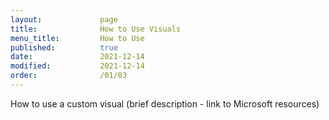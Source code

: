```yaml
---
layout:             page
title:              How to Use Visuals
menu_title:         How to Use
published:          true
date:               2021-12-14
modified:           2021-12-14
order:              /01/03
---
```

<todo assign="twinkle">How to use a custom visual (brief description - link to Microsoft resources)</todo>
